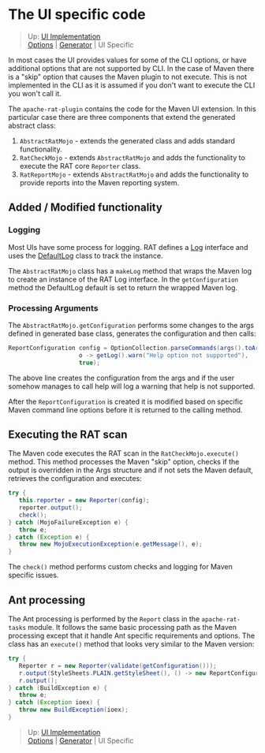 <!---
 Licensed to the Apache Software Foundation (ASF) under one or more
 contributor license agreements.  See the NOTICE file distributed with
 this work for additional information regarding copyright ownership.
 The ASF licenses this file to You under the Apache License, Version 2.0
 (the "License"); you may not use this file except in compliance with
 the License.  You may obtain a copy of the License at

      http://www.apache.org/licenses/LICENSE-2.0

 Unless required by applicable law or agreed to in writing, software
 distributed under the License is distributed on an "AS IS" BASIS,
 WITHOUT WARRANTIES OR CONDITIONS OF ANY KIND, either express or implied.
 See the License for the specific language governing permissions and
 limitations under the License.
-->

# The UI specific code

> Up: [UI Implementation](../ui_implementation.html)
> <br />[Options](./options.html)  | [Generator](./generator.html) | UI Specific

In most cases the UI provides values for some of the CLI options, or have additional options that are not supported by CLI.
In the case of Maven there is a "skip" option that causes the Maven plugin to not execute.
This is not implemented in the CLI as it is assumed if you don't want to execute the CLI you won't call it.

The `apache-rat-plugin` contains the code for the Maven UI extension. In this particular case there are three components that extend the generated abstract class:
1. `AbstractRatMojo` - extends the generated class and adds standard functionality.
2. `RatCheckMojo` - extends `AbstractRatMojo` and adds the functionality to execute the RAT core `Reporter` class.
3. `RatReportMojo` - extends `AbstractRatMojo` and adds the functionality to provide reports into the Maven reporting system.

## Added / Modified functionality

### Logging

Most UIs have some process for logging. RAT defines a [Log](https://github.com/apache/creadur-rat/blob/master/apache-rat-core/src/main/java/org/apache/rat/utils/Log.java) interface and uses the [DefaultLog](https://github.com/apache/creadur-rat/blob/master/apache-rat-core/src/main/java/org/apache/rat/utils/DefaultLog.java) class to track the instance.

The `AbstractRatMojo` class has a `makeLog` method that wraps the Maven log to create an instance of the RAT Log interface.
In the `getConfiguration` method the DefaultLog default is set to return the wrapped Maven log.

### Processing Arguments

The `AbstractRatMojo.getConfiguration` performs some changes to the args defined in generated base class, generates the configuration and then calls:

```java
ReportConfiguration config = OptionCollection.parseCommands(args().toArray(new String[0]),
                    o -> getLog().warn("Help option not supported"),
                    true);
```

The above line creates the configuration from the args and if the user somehow manages to call help will log a warning that help is not supported.

After the `ReportConfiguration` is created it is modified based on specific Maven command line options before it is returned to the calling method.

## Executing the RAT scan

The Maven code executes the RAT scan in the `RatCheckMojo.execute()` method.
This method processes the Maven "skip" option, checks if the output is overridden in the Args structure and if not sets the Maven default, retrieves the configuration and executes:

```java
try {
   this.reporter = new Reporter(config);
   reporter.output();
   check();
} catch (MojoFailureException e) {
   throw e;
} catch (Exception e) {
   throw new MojoExecutionException(e.getMessage(), e);
}
```

The `check()` method performs custom checks and logging for Maven specific issues. 

## Ant processing

The Ant processing is performed by the `Report` class in the `apache-rat-tasks` module.
It follows the same basic processing path as the Maven processing except that it handle Ant specific requirements and options.
The class has an `execute()` method that looks very similar to the Maven version:

```java
try {
   Reporter r = new Reporter(validate(getConfiguration()));
   r.output(StyleSheets.PLAIN.getStyleSheet(), () -> new ReportConfiguration.NoCloseOutputStream(System.out));
   r.output();
} catch (BuildException e) {
   throw e;
} catch (Exception ioex) {
   throw new BuildException(ioex);
}
```

> Up: [UI Implementation](../ui_implementation.html)
> <br />[Options](./options.html)  | [Generator](./generator.html) | UI Specific
